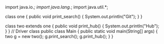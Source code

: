 import java.io.*;
import java.lang.*;
import java.util.*;

class one {
    public void print_search()
    {
        System.out.println("Git");
    }
}

class two extends one {
    public void print_hub() { System.out.println("Hub"); }
}
// Driver class
public class Main {
    public static void main(String[] args)
    {
        two g = new two();
        g.print_search();
        g.print_hub();
    }
}
